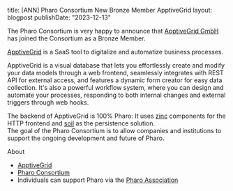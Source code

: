 title: [ANN] Pharo Consortium New Bronze Member ApptiveGrid
layout: blogpost
publishDate: "2023-12-13"

The Pharo Consortium is very happy to announce that [ApptiveGrid GmbH](https://www.apptivegrid.de) has joined the Consortium as a Bronze Member.


[ApptiveGrid](https://www.apptivegrid.de) is a SaaS tool to digitalize and automatize business processes.

ApptiveGrid is a visual database that lets you effortlessly create and modify your data models through a web frontend, seamlessly integrates with REST API for external access, and features a dynamic form creator for easy data collection. It's also a powerful workflow system, where you can design and automate your processes, responding to both internal changes and external triggers through web hooks.

The backend of ApptiveGrid is 100% Pharo: It uses [zinc](https://github.com/svenvc/zinc) components for the HTTP frontend and [soil](https://github.com/ApptiveGrid/Soil) as the persistence solution.  
The goal of the Pharo Consortium is to allow companies and institutions to support the ongoing development and future of Pharo.



About

- [ApptiveGrid](https://www.apptivegrid.de)
- [Pharo Consortium](http://consortium.pharo.org)
- Individuals can support Pharo via the [Pharo Association](https://association.pharo.org)
